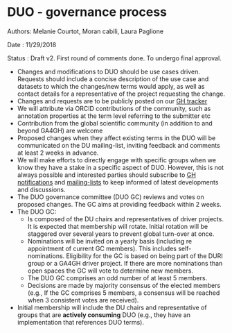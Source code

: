 # DUO - governance process

Authors: Melanie Courtot, Moran cabili, Laura Paglione

Date : 11/29/2018

Status : Draft v2. First round of comments done. To undergo final approval.



*   Changes and modifications to DUO should be use cases driven. Requests should include a concise description of the use case and datasets to which the changes/new terms would apply, as well as contact details for a representative of the project requesting the change.
*   Changes and requests are to be publicly posted on our [GH tracker](https://github.com/EBISPOT/DUO/issues)
*   We will attribute via ORCID contributions of the community, such as annotation properties at the term level referring to the submitter etc
*   Contribution from the global scientific community (in addition to and beyond GA4GH) are welcome
*   Proposed changes when they affect existing terms in the DUO will be communicated on the DU mailing-list, inviting feedback and comments at least 2 weeks in advance.
*   We will make efforts to directly engage with specific groups when we know they have a stake in a specific aspect of DUO. However, this is not always possible and interested parties should subscribe to [GH notifications](https://github.com/EBISPOT/DUO) and [mailing-lists](https://groups.google.com/a/ga4gh.org/d/forum/duri) to keep informed of latest developments and discussions.
*   The DUO governance committee (DUO GC) reviews and votes on proposed changes. The GC aims at providing feedback within 2 weeks.
*   The DUO GC:
    *   Is composed of the DU chairs and representatives of driver projects. It is expected that membership will rotate. Initial rotation will be staggered over several years to prevent global turn-over at once.
    *   Nominations will be invited on a yearly basis (including re appointment of current GC members). This includes self-nominations. Eligibility for the GC is based on being part of the DURI group or a GA4GH driver project. If there are more nominations than open spaces the GC will vote to determine new members.
    *   The DUO GC comprises an odd number of at least 5 members. 
    *   Decisions are made by majority consensus of the elected members (e.g.,  If the GC comprises 5 members, a consensus will be reached when 3 consistent votes are received). 
*   Initial membership will include the DU chairs and representative of groups that are **actively consuming** DUO (e.g., they have an implementation that references DUO terms).
